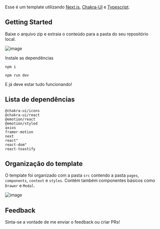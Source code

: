 Esse é um template utilizando [Next.js](https://nextjs.org/), [Chakra-UI](https://chakra-ui.com/) e [Typescript](https://www.typescriptlang.org/).

## Getting Started

Baixe o arquivo zip e extraia o conteúdo para a pasta do seu repositório local. 

![image](https://user-images.githubusercontent.com/82004348/135508014-ab33e733-bb15-4c59-b18a-9840448aaaf0.png)

Instale as dependências 

    npm i
    
    npm run dev

E já deve estar tudo funcionando!


## Lista de dependências 

    @chakra-ui/icons
    @chakra-ui/react
    @emotion/react
    @emotion/styled
    axios
    framer-motion
    next
    react"
    react-dom"
    react-toastify
    
## Organização do template

O template foi organizado com a pasta <code>src</code> contendo a pasta <code>pages</code>, <code>components</code>, <code>context</code> e <code>styles</code>. Contém também componentes básicos como <code>Drawer</code> e <code>Modal</code>. 

![image](https://user-images.githubusercontent.com/82004348/135508234-21619814-14c6-4a91-af1d-ff4c79b82972.png)


## Feedback

Sinta-se a vontade de me enviar o feedback ou criar PRs!

